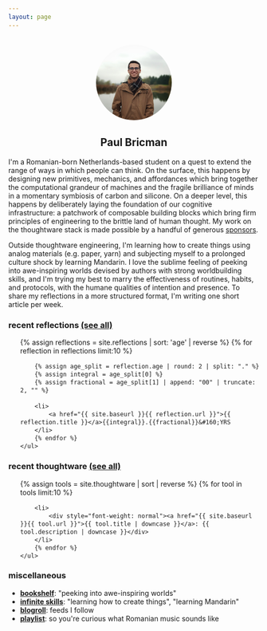 ```yaml
---
layout: page
---
```


<center>
<br/>
<img width="30%" src="/assets/img/profile.jpeg" style="border-radius: 50%;">
<h2>Paul Bricman</h2>
</center>

I'm a Romanian-born Netherlands-based student on a quest to extend the range of ways in which people can think. On the surface, this happens by designing new primitives, mechanics, and affordances which bring together the computational grandeur of machines and the fragile brilliance of minds in a momentary symbiosis of carbon and silicone. On a deeper level, this happens by deliberately laying the foundation of our cognitive infrastructure: a patchwork of composable building blocks which bring firm principles of engineering to the brittle land of human thought. My work on the thoughtware stack is made possible by a handful of generous [sponsors](/sponsors).

Outside thoughtware engineering, I'm learning how to create things using analog materials (e.g. paper, yarn) and subjecting myself to a prolonged culture shock by learning Mandarin. I love the sublime feeling of peeking into awe-inspiring worlds devised by authors with strong worldbuilding skills, and I'm trying my best to marry the effectiveness of routines, habits, and protocols, with the humane qualities of intention and presence. To share my reflections in a more structured format, I'm writing one short article per week.

### recent reflections [(see all)](/reflections)

<div class="posts" id="Blog">
    <ul>
        {% assign reflections = site.reflections | sort: 'age' | reverse %}
        {% for reflection in reflections limit:10 %}

        {% assign age_split = reflection.age | round: 2 | split: "." %}
        {% assign integral = age_split[0] %}
        {% assign fractional = age_split[1] | append: "00" | truncate: 2, "" %}

        <li>
            <a href="{{ site.baseurl }}{{ reflection.url }}">{{ reflection.title }}</a>{{integral}}.{{fractional}}&#160;YRS
        </li>
        {% endfor %}
    </ul>

</div>

### recent thoughtware [(see all)](/thoughtware)

<div class="posts" id="Blog">
    <ul>
        {% assign tools = site.thoughtware | sort | reverse %}
        {% for tool in tools limit:10 %}

        <li>
            <div style="font-weight: normal"><a href="{{ site.baseurl }}{{ tool.url }}">{{ tool.title | downcase }}</a>: {{ tool.description | downcase }}</div>
        </li>
        {% endfor %}
    </ul>

</div>

### miscellaneous

- [**bookshelf**](/bookshelf): "peeking into awe-inspiring worlds"
- [**infinite skills**](/infinite-skills): "learning how to create things", "learning Mandarin"
- [**blogroll**](/blogroll.opml): feeds I follow
- [**playlist**](/music): so you're curious what Romanian music sounds like
